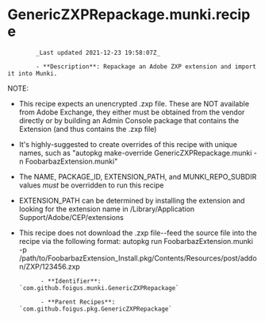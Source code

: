 # GenericZXPRepackage.munki.recipe

            _Last updated 2021-12-23 19:58:07Z_

            - **Description**: Repackage an Adobe ZXP extension and import it into Munki.

NOTE:

- This recipe expects an unencrypted .zxp file.  These are NOT available from Adobe Exchange, they either must be obtained from the vendor directly or by building an Admin Console package that contains the Extension (and thus contains the .zxp file)
- It's highly-suggested to create overrides of this recipe with unique names, such as "autopkg make-override GenericZXPRepackage.munki -n FoobarbazExtension.munki"
- The NAME, PACKAGE_ID, EXTENSION_PATH, and MUNKI_REPO_SUBDIR values _must_ be overridden to run this recipe
- EXTENSION_PATH can be determined by installing the extension and looking for the extension name in /Library/Application Support/Adobe/CEP/extensions 
- This recipe does not download the .zxp file--feed the source file into the recipe via the following format:
autopkg run FoobarbazExtension.munki -p /path/to/FoobarbazExtension_Install.pkg/Contents/Resources/post/addon/ZXP/123456.zxp

            - **Identifier**: `com.github.foigus.munki.GenericZXPRepackage`

            - **Parent Recipes**: `com.github.foigus.pkg.GenericZXPRepackage`